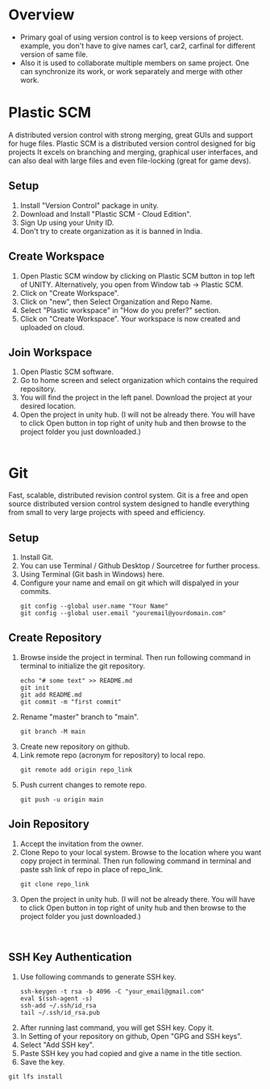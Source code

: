 # Overview
* Primary goal of using version control is to keep versions of project. example, you don't have to give names car1, car2, carfinal for different version of same file.
* Also it is used to collaborate multiple members on same project. One can synchronize its work, or work separately and merge with other work.


# Plastic SCM
A distributed version control with strong merging, great GUIs and support for huge files. Plastic SCM is a distributed version control designed for big projects It excels on branching and merging, graphical user interfaces, and can also deal with large files and even file-locking (great for game devs).
## Setup
1. Install "Version Control" package in unity.
1. Download and Install "Plastic SCM - Cloud Edition".
1. Sign Up using your Unity ID.
1. Don't try to create organization as it is banned in India.
## Create Workspace
1. Open Plastic SCM window by clicking on Plastic SCM button in top left of UNITY. Alternatively, you open from Window tab -> Plastic SCM.
1. Click on "Create Workspace".
1. Click on "new", then Select Organization and Repo Name.
1. Select "Plastic workspace" in "How do you prefer?" section. 
1. Click on "Create Workspace". Your workspace is now created and uploaded on cloud.

## Join Workspace
1. Open Plastic SCM software.
1. Go to home screen and select organization which contains the required repository.
1. You will find the project in the left panel. Download the project at your desired location.
1. Open the project in unity hub. (I will not be already there. You will have to click Open button in top right of unity hub and then browse to the project folder you just downloaded.)
<br><br>

# Git
Fast, scalable, distributed revision control system. Git is a free and open source distributed version control system designed to handle everything from small to very large projects with speed and efficiency.

## Setup
1. Install Git.
1. You can use Terminal / Github Desktop / Sourcetree for further process. 
1. Using Terminal (Git bash in Windows) here.
1. Configure your name and email on git which will dispalyed in your commits.
    ```
    git config --global user.name "Your Name"
    git config --global user.email "youremail@yourdomain.com"
    ```

## Create Repository
1. Browse inside the project in terminal. Then run following command in terminal to initialize the git repository.
    ```
    echo "# some text" >> README.md
    git init
    git add README.md
    git commit -m "first commit"
    ```
1. Rename "master" branch to "main".
    ```
    git branch -M main
    ```
1. Create new repository on github.
1. Link remote repo (acronym for repository) to local repo.
    ```
    git remote add origin repo_link
    ```
1. Push current changes to remote repo.
    ```
    git push -u origin main
    ```

## Join Repository
1. Accept the invitation from the owner.
1. Clone Repo to your local system. Browse to the location where you want copy project in terminal. Then run following command in terminal and paste ssh link of repo in place of repo_link.
    ```
    git clone repo_link
    ```
1. Open the project in unity hub. (I will not be already there. You will have to click Open button in top right of unity hub and then browse to the project folder you just downloaded.)
<br>

## SSH Key Authentication
1. Use following commands to generate SSH key.
    ```
    ssh-keygen -t rsa -b 4096 -C "your_email@gmail.com"
    eval $(ssh-agent -s)
    ssh-add ~/.ssh/id_rsa
    tail ~/.ssh/id_rsa.pub
    ```
1. After running last command, you will get SSH key. Copy it.
1. In Setting of your repository on github, Open "GPG and SSH keys".
1. Select "Add SSH key".
1. Paste SSH key you had copied and give a name in the title section.
1. Save the key.

```
git lfs install
```